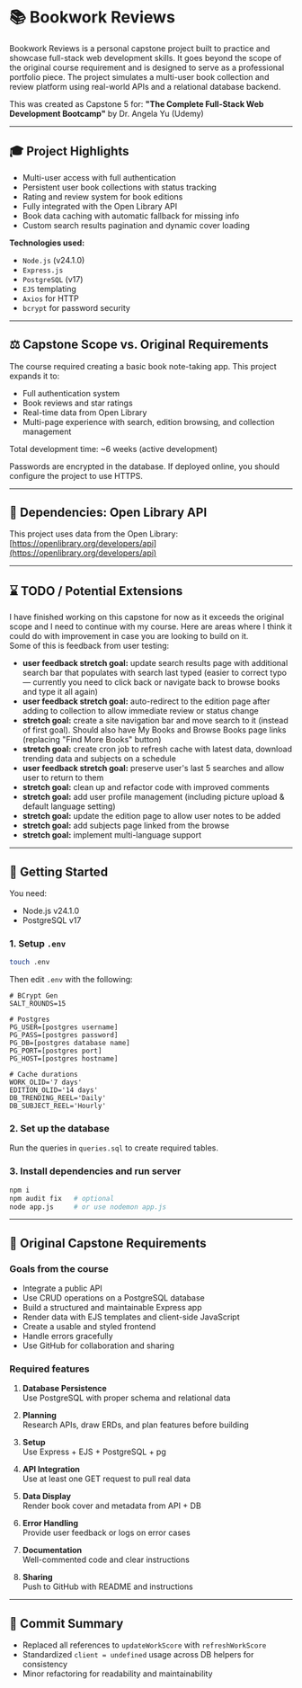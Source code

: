 # 📚 Bookwork Reviews

Bookwork Reviews is a personal capstone project built to practice and showcase full-stack web development skills. It goes beyond the scope of the original course requirement and is designed to serve as a professional portfolio piece. The project simulates a multi-user book collection and review platform using real-world APIs and a relational database backend.

This was created as Capstone 5 for: **"The Complete Full-Stack Web Development Bootcamp"** by Dr. Angela Yu (Udemy)

---

## 🎓 Project Highlights

- Multi-user access with full authentication
- Persistent user book collections with status tracking
- Rating and review system for book editions
- Fully integrated with the Open Library API
- Book data caching with automatic fallback for missing info
- Custom search results pagination and dynamic cover loading

**Technologies used:**

- `Node.js` (v24.1.0)
- `Express.js`
- `PostgreSQL` (v17)
- `EJS` templating
- `Axios` for HTTP
- `bcrypt` for password security

---

## ⚖️ Capstone Scope vs. Original Requirements

The course required creating a basic book note-taking app. This project expands it to:

- Full authentication system
- Book reviews and star ratings
- Real-time data from Open Library
- Multi-page experience with search, edition browsing, and collection management

Total development time: \~6 weeks (active development)

Passwords are encrypted in the database. If deployed online, you should configure the project to use HTTPS.

---

## 🔗 Dependencies: Open Library API

This project uses data from the Open Library: [https://openlibrary.org/developers/api](https://openlibrary.org/developers/api)

---

## ⌛ TODO / Potential Extensions

I have finished working on this capstone for now as it exceeds the original scope and I need to continue with my course. Here are areas where I think it could do with improvement in case you are looking to build on it.\
Some of this is feedback from user testing:

- **user feedback stretch goal:** update search results page with additional search bar that populates with search last typed (easier to correct typo — currently you need to click back or navigate back to browse books and type it all again)
- **user feedback stretch goal:** auto-redirect to the edition page after adding to collection to allow immediate review or status change
- **stretch goal:** create a site navigation bar and move search to it (instead of first goal). Should also have My Books and Browse Books page links (replacing "Find More Books" button)
- **stretch goal:** create cron job to refresh cache with latest data, download trending data and subjects on a schedule
- **user feedback stretch goal:** preserve user's last 5 searches and allow user to return to them
- **stretch goal:** clean up and refactor code with improved comments
- **stretch goal:** add user profile management (including picture upload & default language setting)
- **stretch goal:** update the edition page to allow user notes to be added
- **stretch goal:** add subjects page linked from the browse
- **stretch goal:** implement multi-language support

---

## 🚀 Getting Started

You need:

- Node.js v24.1.0
- PostgreSQL v17

### 1. Setup `.env`

```bash
touch .env
```

Then edit `.env` with the following:

```env
# BCrypt Gen
SALT_ROUNDS=15

# Postgres
PG_USER=[postgres username]
PG_PASS=[postgres password]
PG_DB=[postgres database name]
PG_PORT=[postgres port]
PG_HOST=[postgres hostname]

# Cache durations
WORK_OLID='7 days'
EDITION_OLID='14 days'
DB_TRENDING_REEL='Daily'
DB_SUBJECT_REEL='Hourly'
```

### 2. Set up the database

Run the queries in `queries.sql` to create required tables.

### 3. Install dependencies and run server

```bash
npm i
npm audit fix   # optional
node app.js     # or use nodemon app.js
```

---

## 🔢 Original Capstone Requirements

### Goals from the course

- Integrate a public API
- Use CRUD operations on a PostgreSQL database
- Build a structured and maintainable Express app
- Render data with EJS templates and client-side JavaScript
- Create a usable and styled frontend
- Handle errors gracefully
- Use GitHub for collaboration and sharing

### Required features

1. **Database Persistence**\
   Use PostgreSQL with proper schema and relational data

2. **Planning**\
   Research APIs, draw ERDs, and plan features before building

3. **Setup**\
   Use Express + EJS + PostgreSQL + pg

4. **API Integration**\
   Use at least one GET request to pull real data

5. **Data Display**\
   Render book cover and metadata from API + DB

6. **Error Handling**\
   Provide user feedback or logs on error cases

7. **Documentation**\
   Well-commented code and clear instructions

8. **Sharing**\
   Push to GitHub with README and instructions

---

## 📂 Commit Summary

- Replaced all references to `updateWorkScore` with `refreshWorkScore`
- Standardized `client = undefined` usage across DB helpers for consistency
- Minor refactoring for readability and maintainability

